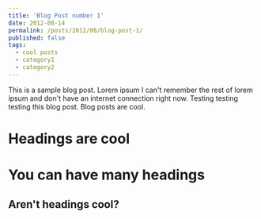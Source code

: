 ```yaml
---
title: 'Blog Post number 1'
date: 2012-08-14
permalink: /posts/2012/08/blog-post-1/
published: false
tags:
  - cool posts
  - category1
  - category2
---
```

This is a sample blog post. Lorem ipsum I can't remember the rest of lorem ipsum and don't have an internet connection right now. Testing testing testing this blog post. Blog posts are cool.

Headings are cool
=================

You can have many headings
==========================

Aren't headings cool?
---------------------
